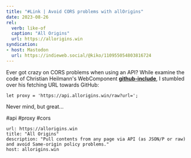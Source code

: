 ```yaml
---
title: "#Link | Avoid CORS problems with allOrigins"
date: 2023-08-26
rel:
  verb: like-of
  caption: "All Origins"
  url: https://allorigins.win
syndication: 
- host: Mastodon
  url: https://indieweb.social/@kiko/110955054803816724
---
```


Ever got crazy on CORS problems when using an API? While examine the code of Christian Heilmann's WebComponent [**github-include**](https://github.com/codepo8/github-include/tree/main), I stumbled over his fetching URL towards GitHub:

`let proxy = 'https://api.allorigins.win/raw?url=';`

Never mind, but great...

#api #proxy #cors

```cardlink
url: https://allorigins.win
title: "All Origins"
description: "Pull contents from any page via API (as JSON/P or raw) and avoid Same-origin policy problems."
host: allorigins.win
```